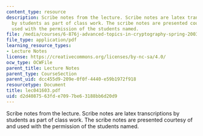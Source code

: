 ```yaml
---
content_type: resource
description: Scribe notes from the lecture. Scribe notes are latex transcriptions
  by students as part of class work. The scribe notes are presented courtesy of and
  used with the permission of the students named.
file: /media/courses/6-876j-advanced-topics-in-cryptography-spring-2003/d2d4087563fde7097be63188bb6d20d9_lec041603.pdf
file_type: application/pdf
learning_resource_types:
- Lecture Notes
license: https://creativecommons.org/licenses/by-nc-sa/4.0/
ocw_type: OCWFile
parent_title: Lecture Notes
parent_type: CourseSection
parent_uid: dcc455d9-209e-0f0f-4440-e59b1972f918
resourcetype: Document
title: lec041603.pdf
uid: d2d40875-63fd-e709-7be6-3188bb6d20d9
---
```

Scribe notes from the lecture. Scribe notes are latex transcriptions by students as part of class work. The scribe notes are presented courtesy of and used with the permission of the students named.